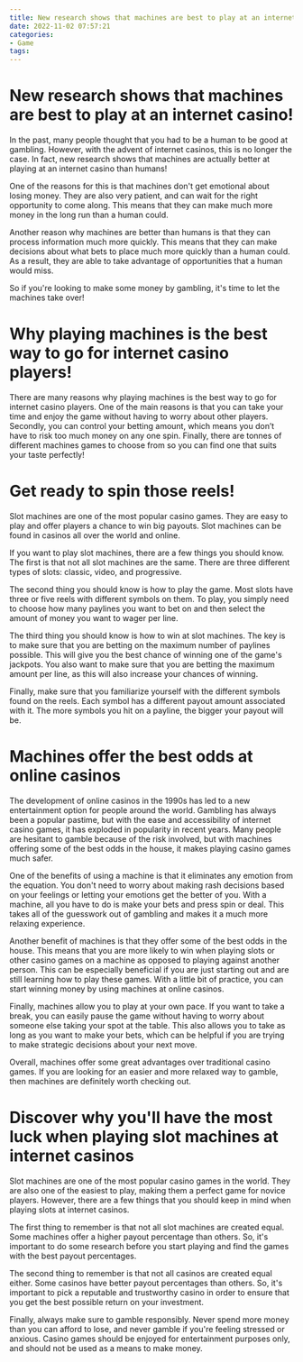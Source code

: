 ```yaml
---
title: New research shows that machines are best to play at an internet casino!
date: 2022-11-02 07:57:21
categories:
- Game
tags:
---
```



#  New research shows that machines are best to play at an internet casino!

In the past, many people thought that you had to be a human to be good at gambling. However, with the advent of internet casinos, this is no longer the case. In fact, new research shows that machines are actually better at playing at an internet casino than humans!

One of the reasons for this is that machines don't get emotional about losing money. They are also very patient, and can wait for the right opportunity to come along. This means that they can make much more money in the long run than a human could.

Another reason why machines are better than humans is that they can process information much more quickly. This means that they can make decisions about what bets to place much more quickly than a human could. As a result, they are able to take advantage of opportunities that a human would miss.

So if you're looking to make some money by gambling, it's time to let the machines take over!

#  Why playing machines is the best way to go for internet casino players!

There are many reasons why playing machines is the best way to go for internet casino players. One of the main reasons is that you can take your time and enjoy the game without having to worry about other players. Secondly, you can control your betting amount, which means you don’t have to risk too much money on any one spin. Finally, there are tonnes of different machines games to choose from so you can find one that suits your taste perfectly!

#  Get ready to spin those reels! 

Slot machines are one of the most popular casino games. They are easy to play and offer players a chance to win big payouts. Slot machines can be found in casinos all over the world and online.

If you want to play slot machines, there are a few things you should know. The first is that not all slot machines are the same. There are three different types of slots: classic, video, and progressive.

The second thing you should know is how to play the game. Most slots have three or five reels with different symbols on them. To play, you simply need to choose how many paylines you want to bet on and then select the amount of money you want to wager per line.

The third thing you should know is how to win at slot machines. The key is to make sure that you are betting on the maximum number of paylines possible. This will give you the best chance of winning one of the game's jackpots. You also want to make sure that you are betting the maximum amount per line, as this will also increase your chances of winning.

Finally, make sure that you familiarize yourself with the different symbols found on the reels. Each symbol has a different payout amount associated with it. The more symbols you hit on a payline, the bigger your payout will be.

#  Machines offer the best odds at online casinos 

The development of online casinos in the 1990s has led to a new entertainment option for people around the world. Gambling has always been a popular pastime, but with the ease and accessibility of internet casino games, it has exploded in popularity in recent years. Many people are hesitant to gamble because of the risk involved, but with machines offering some of the best odds in the house, it makes playing casino games much safer.

One of the benefits of using a machine is that it eliminates any emotion from the equation. You don't need to worry about making rash decisions based on your feelings or letting your emotions get the better of you. With a machine, all you have to do is make your bets and press spin or deal. This takes all of the guesswork out of gambling and makes it a much more relaxing experience.

Another benefit of machines is that they offer some of the best odds in the house. This means that you are more likely to win when playing slots or other casino games on a machine as opposed to playing against another person. This can be especially beneficial if you are just starting out and are still learning how to play these games. With a little bit of practice, you can start winning money by using machines at online casinos.

Finally, machines allow you to play at your own pace. If you want to take a break, you can easily pause the game without having to worry about someone else taking your spot at the table. This also allows you to take as long as you want to make your bets, which can be helpful if you are trying to make strategic decisions about your next move.

Overall, machines offer some great advantages over traditional casino games. If you are looking for an easier and more relaxed way to gamble, then machines are definitely worth checking out.

#  Discover why you'll have the most luck when playing slot machines at internet casinos

Slot machines are one of the most popular casino games in the world. They are also one of the easiest to play, making them a perfect game for novice players. However, there are a few things that you should keep in mind when playing slots at internet casinos.

The first thing to remember is that not all slot machines are created equal. Some machines offer a higher payout percentage than others. So, it's important to do some research before you start playing and find the games with the best payout percentages.

The second thing to remember is that not all casinos are created equal either. Some casinos have better payout percentages than others. So, it's important to pick a reputable and trustworthy casino in order to ensure that you get the best possible return on your investment.

Finally, always make sure to gamble responsibly. Never spend more money than you can afford to lose, and never gamble if you're feeling stressed or anxious. Casino games should be enjoyed for entertainment purposes only, and should not be used as a means to make money.